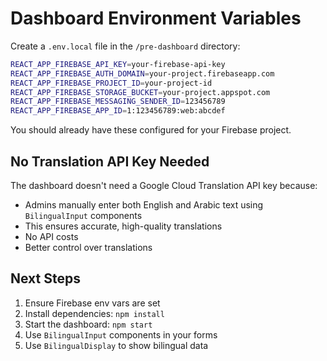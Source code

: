 # Dashboard Environment Variables

Create a `.env.local` file in the `/pre-dashboard` directory:

```bash
REACT_APP_FIREBASE_API_KEY=your-firebase-api-key
REACT_APP_FIREBASE_AUTH_DOMAIN=your-project.firebaseapp.com
REACT_APP_FIREBASE_PROJECT_ID=your-project-id
REACT_APP_FIREBASE_STORAGE_BUCKET=your-project.appspot.com
REACT_APP_FIREBASE_MESSAGING_SENDER_ID=123456789
REACT_APP_FIREBASE_APP_ID=1:123456789:web:abcdef
```

You should already have these configured for your Firebase project.

## No Translation API Key Needed

The dashboard doesn't need a Google Cloud Translation API key because:
- Admins manually enter both English and Arabic text using `BilingualInput` components
- This ensures accurate, high-quality translations
- No API costs
- Better control over translations

## Next Steps

1. Ensure Firebase env vars are set
2. Install dependencies: `npm install`
3. Start the dashboard: `npm start`
4. Use `BilingualInput` components in your forms
5. Use `BilingualDisplay` to show bilingual data

